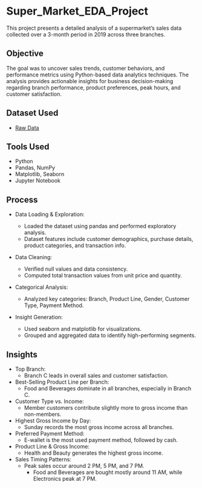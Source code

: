 # Super_Market_EDA_Project
This project presents a detailed analysis of a supermarket’s sales data collected over a 3-month period in 2019 across three branches.

## Objective
The goal was to uncover sales trends, customer behaviors, and performance metrics using Python-based data analytics techniques. The analysis provides actionable insights for business decision-making regarding branch performance, product preferences, peak hours, and customer satisfaction.

## Dataset Used
- <a href="https://github.com/yug0537/Super_Market_EDA_Project/commit/8c3164beef54cbb3a2848065b07a2881fa52735d">Raw Data</a>

## Tools Used
- Python
- Pandas, NumPy
- Matplotlib, Seaborn
- Jupyter Notebook

## Process
- Data Loading & Exploration:
  - Loaded the dataset using pandas and performed exploratory analysis.
  - Dataset features include customer demographics, purchase details, product categories, and transaction info.
    
- Data Cleaning:
  - Verified null values and data consistency.
  - Computed total transaction values from unit price and quantity.
    
- Categorical Analysis:
  - Analyzed key categories: Branch, Product Line, Gender, Customer Type, Payment Method.
    
- Insight Generation:
  - Used seaborn and matplotlib for visualizations.
  - Grouped and aggregated data to identify high-performing segments.
 
## Insights
- Top Branch:
  - Branch C leads in overall sales and customer satisfaction.
- Best-Selling Product Line per Branch:
  - Food and Beverages dominate in all branches, especially in Branch C.
- Customer Type vs. Income:
  - Member customers contribute slightly more to gross income than non-members.
- Highest Gross Income by Day:
  - Sunday records the most gross income across all branches.
- Preferred Payment Method:
  - E-wallet is the most used payment method, followed by cash.
- Product Line & Gross Income:
  - Health and Beauty generates the highest gross income.
- Sales Timing Patterns:
  - Peak sales occur around 2 PM, 5 PM, and 7 PM.
	- Food and Beverages are bought mostly around 11 AM, while Electronics peak at 7 PM.


